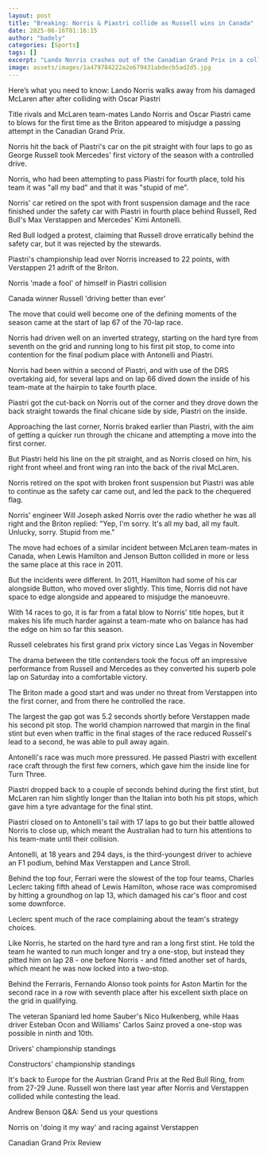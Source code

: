 ```yaml
---
layout: post
title: "Breaking: Norris & Piastri collide as Russell wins in Canada"
date: 2025-06-16T01:16:15
author: "badely"
categories: [Sports]
tags: []
excerpt: "Lando Norris crashes out of the Canadian Grand Prix in a collision with McLaren team-mate Oscar Piastri, as George Russell wins."
image: assets/images/1a479784222a2e679431abdecb5ad2d5.jpg
---
```


Here’s what you need to know: Lando Norris walks away from his damaged McLaren after after colliding with Oscar Piastri

Title rivals and McLaren team-mates Lando Norris and Oscar Piastri came to blows for the first time as the Briton appeared to misjudge a passing attempt in the Canadian Grand Prix.

Norris hit the back of Piastri's car on the pit straight with four laps to go as George Russell took Mercedes' first victory of the season with a controlled drive.

Norris, who had been attempting to pass Piastri for fourth place, told his team it was "all my bad" and that it was "stupid of me".

Norris' car retired on the spot with front suspension damage and the race finished under the safety car with Piastri in fourth place behind Russell, Red Bull's Max Verstappen and Mercedes' Kimi Antonelli.

Red Bull lodged a protest, claiming that Russell drove erratically behind the safety car, but it was rejected by the stewards.

Piastri's championship lead over Norris increased to 22 points, with Verstappen 21 adrift of the Briton.

Norris 'made a fool' of himself in Piastri collision

Canada winner Russell 'driving better than ever'

The move that could well become one of the defining moments of the season came at the start of lap 67 of the 70-lap race.

Norris had driven well on an inverted strategy, starting on the hard tyre from seventh on the grid and running long to his first pit stop, to come into contention for the final podium place with Antonelli and Piastri.

Norris had been within a second of Piastri, and with use of the DRS overtaking aid, for several laps and on lap 66 dived down the inside of his team-mate at the hairpin to take fourth place.

Piastri got the cut-back on Norris out of the corner and they drove down the back straight towards the final chicane side by side, Piastri on the inside.

Approaching the last corner, Norris braked earlier than Piastri, with the aim of getting a quicker run through the chicane and attempting a move into the first corner.

But Piastri held his line on the pit straight, and as Norris closed on him, his right front wheel and front wing ran into the back of the rival McLaren.

Norris retired on the spot with broken front suspension but Piastri was able to continue as the safety car came out, and led the pack to the chequered flag.

Norris' engineer Will Joseph asked Norris over the radio whether he was all right and the Briton replied: "Yep, I'm sorry. It's all my bad, all my fault. Unlucky, sorry. Stupid from me."

The move had echoes of a similar incident between McLaren team-mates in Canada, when Lewis Hamilton and Jenson Button collided in more or less the same place at this race in 2011.

But the incidents were different. In 2011, Hamilton had some of his car alongside Button, who moved over slightly. This time, Norris did not have space to edge alongside and appeared to misjudge the manoeuvre.

With 14 races to go, it is far from a fatal blow to Norris' title hopes, but it makes his life much harder against a team-mate who on balance has had the edge on him so far this season.

Russell celebrates his first grand prix victory since Las Vegas in November

The drama between the title contenders took the focus off an impressive performance from Russell and Mercedes as they converted his superb pole lap on Saturday into a comfortable victory.

The Briton made a good start and was under no threat from Verstappen into the first corner, and from there he controlled the race.

The largest the gap got was 5.2 seconds shortly before Verstappen made his second pit stop. The world champion narrowed that margin in the final stint but even when traffic in the final stages of the race reduced Russell's lead to a second, he was able to pull away again.

Antonelli's race was much more pressured. He passed Piastri with excellent race craft through the first few corners, which gave him the inside line for Turn Three.

Piastri dropped back to a couple of seconds behind during the first stint, but McLaren ran him slightly longer than the Italian into both his pit stops, which gave him a tyre advantage for the final stint.

Piastri closed on to Antonelli's tail with 17 laps to go but their battle allowed Norris to close up, which meant the Australian had to turn his attentions to his team-mate until their collision.

Antonelli, at 18 years and 294 days, is the third-youngest driver to achieve an F1 podium, behind Max Verstappen and Lance Stroll.

Behind the top four, Ferrari were the slowest of the top four teams, Charles Leclerc taking fifth ahead of Lewis Hamilton, whose race was compromised by hitting a groundhog on lap 13, which damaged his car's floor and cost some downforce.

Leclerc spent much of the race complaining about the team's strategy choices.

Like Norris, he started on the hard tyre and ran a long first stint. He told the team he wanted to run much longer and try a one-stop, but instead they pitted him on lap 28 - one before Norris - and fitted another set of hards, which meant he was now locked into a two-stop.

Behind the Ferraris, Fernando Alonso took points for Aston Martin for the second race in a row with seventh place after his excellent sixth place on the grid in qualifying.

The veteran Spaniard led home Sauber's Nico Hulkenberg, while Haas driver Esteban Ocon and Williams' Carlos Sainz proved a one-stop was possible in ninth and 10th.

Drivers' championship standings

Constructors' championship standings

It's back to Europe for the Austrian Grand Prix at the Red Bull Ring, from from 27-29 June. Russell won there last year after Norris and Verstappen collided while contesting the lead.

Andrew Benson Q&A: Send us your questions

Norris on 'doing it my way' and racing against Verstappen

Canadian Grand Prix Review

